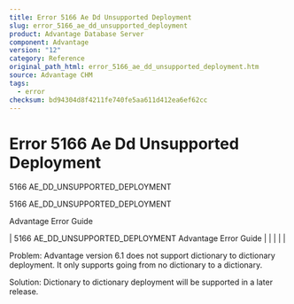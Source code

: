 ```yaml
---
title: Error 5166 Ae Dd Unsupported Deployment
slug: error_5166_ae_dd_unsupported_deployment
product: Advantage Database Server
component: Advantage
version: "12"
category: Reference
original_path_html: error_5166_ae_dd_unsupported_deployment.htm
source: Advantage CHM
tags:
  - error
checksum: bd94304d8f4211fe740fe5aa611d412ea6ef62cc
---
```


# Error 5166 Ae Dd Unsupported Deployment

5166 AE\_DD\_UNSUPPORTED\_DEPLOYMENT

5166 AE\_DD\_UNSUPPORTED\_DEPLOYMENT

Advantage Error Guide

| 5166 AE\_DD\_UNSUPPORTED\_DEPLOYMENT  Advantage Error Guide |  |  |  |  |

Problem: Advantage version 6.1 does not support dictionary to dictionary deployment. It only supports going from no dictionary to a dictionary.

Solution: Dictionary to dictionary deployment will be supported in a later release.
